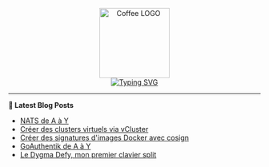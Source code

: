 <p align="center">
    <img src="https://avatars.githubusercontent.com/u/168379399" width="140px" alt="Coffee LOGO"/>
    <br>
    <a href="https://une-tasse-de.cafe"><img src="https://readme-typing-svg.herokuapp.com?font=Fira+Code&pause=1000&color=4c4131&background=FFFFFF00&center=true&vCenter=true&width=435&lines=Une-tasse-de.cafe;Need%2Fa%2FKawa?;Coffee-Blogger" alt="Typing SVG" /></a>
</p>

 -------

**📝 Latest Blog Posts**

<!-- BLOG-POST-LIST:START -->
- [NATS de A à Y](/blog/nats/)
- [Créer des clusters virtuels via vCluster](/expresso/vcluster/)
- [Créer des signatures d&#39;images Docker avec cosign](/expresso/cosign/)
- [GoAuthentik de A à Y](/blog/goauthentik/)
- [Le Dygma Defy, mon premier clavier split](/blog/dygma-defy/)
<!-- BLOG-POST-LIST:END -->

